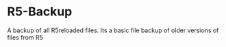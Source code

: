 # R5-Backup
A backup of all R5reloaded files.
Its a basic file backup of older versions of files from R5
